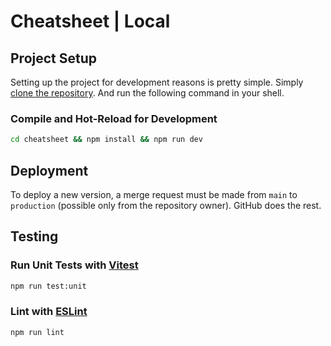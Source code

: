 # Cheatsheet | Local

## Project Setup
Setting up the project for development reasons is pretty simple. Simply [clone the repository](https://github.com/PatrickMaul/cheatsheet). And run the following command in your shell.
### Compile and Hot-Reload for Development
```sh
cd cheatsheet && npm install && npm run dev
```

## Deployment
To deploy a new version, a merge request must be made from `main` to `production` (possible only from the repository owner). GitHub does the rest.

## Testing
### Run Unit Tests with [Vitest](https://vitest.dev/)
```sh
npm run test:unit
```

### Lint with [ESLint](https://eslint.org/)
```sh
npm run lint
```
